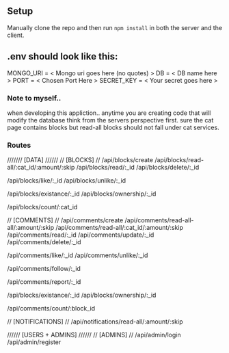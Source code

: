 ## Setup

Manually clone the repo and then run `npm install` in both the server and the client.


## .env should look like this:

MONGO_URI = < Mongo uri goes here (no quotes) >
DB = < DB name here >
PORT = < Chosen Port Here >
SECRET_KEY = < Your secret goes here >


### Note to myself..

when developing this appliction..
anytime you are creating code that will modify the database
think from the servers perspective first. sure the cat page
contains blocks but read-all blocks should not fall under cat services.


### Routes

/////// [DATA] //////
// [BLOCKS] //
/api/blocks/create
/api/blocks/read-all/:cat_id/:amount/:skip
/api/blocks/read/:_id
/api/blocks/delete/:_id

/api/blocks/like/:_id
/api/blocks/unlike/:_id

/api/blocks/existance/:_id
/api/blocks/ownership/:_id

/api/blocks/count/:cat_id


// [COMMENTS] //
/api/comments/create
/api/comments/read-all-all/:amount/:skip
/api/comments/read-all/:cat_id/:amount/:skip
/api/comments/read/:_id
/api/comments/update/:_id
/api/comments/delete/:_id

/api/comments/like/:_id
/api/comments/unlike/:_id

/api/comments/follow/:_id

/api/comments/report/:_id

/api/blocks/existance/:_id
/api/blocks/ownership/:_id

/api/comments/count/:block_id


// [NOTIFICATIONS] //
/api/notifications/read-all/:amount/:skip


////// [USERS + ADMINS] //////
// [ADMINS] //
/api/admin/login
/api/admin/register